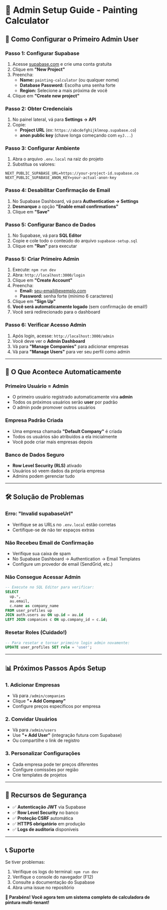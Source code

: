 # 🏢 Admin Setup Guide - Painting Calculator

## 🚀 Como Configurar o Primeiro Admin User

### **Passo 1: Configurar Supabase**
1. Acesse [supabase.com](https://supabase.com) e crie uma conta gratuita
2. Clique em **"New Project"**
3. Preencha:
   - **Name:** `painting-calculator` (ou qualquer nome)
   - **Database Password:** Escolha uma senha forte
   - **Region:** Selecione a mais próxima de você
4. Clique em **"Create new project"**

### **Passo 2: Obter Credenciais**
1. No painel lateral, vá para **Settings → API**
2. Copie:
   - **Project URL** (ex: `https://abcdefghijklmnop.supabase.co`)
   - **anon public key** (chave longa começando com `eyJ...`)

### **Passo 3: Configurar Ambiente**
1. Abra o arquivo `.env.local` na raiz do projeto
2. Substitua os valores:
```env
NEXT_PUBLIC_SUPABASE_URL=https://your-project-id.supabase.co
NEXT_PUBLIC_SUPABASE_ANON_KEY=your-actual-anon-key
```

### **Passo 4: Desabilitar Confirmação de Email**
1. No Supabase Dashboard, vá para **Authentication → Settings**
2. **Desmarque** a opção **"Enable email confirmations"**
3. Clique em **"Save"**

### **Passo 5: Configurar Banco de Dados**
1. No Supabase, vá para **SQL Editor**
2. Copie e cole todo o conteúdo do arquivo `supabase-setup.sql`
3. Clique em **"Run"** para executar

### **Passo 5: Criar Primeiro Admin**
1. Execute: `npm run dev`
2. Abra: `http://localhost:3000/login`
3. Clique em **"Create Account"**
4. Preencha:
   - **Email:** seu-email@exemplo.com
   - **Password:** senha forte (mínimo 6 caracteres)
5. Clique em **"Sign Up"**
6. **Você será automaticamente logado** (sem confirmação de email!)
7. Você será redirecionado para o dashboard

### **Passo 6: Verificar Acesso Admin**
1. Após login, acesse: `http://localhost:3000/admin`
2. Você deve ver o **Admin Dashboard**
3. Vá para **"Manage Companies"** para adicionar empresas
4. Vá para **"Manage Users"** para ver seu perfil como admin

---

## 🎯 O Que Acontece Automaticamente

### **Primeiro Usuário = Admin**
- O primeiro usuário registrado automaticamente vira **admin**
- Todos os próximos usuários serão **user** por padrão
- O admin pode promover outros usuários

### **Empresa Padrão Criada**
- Uma empresa chamada **"Default Company"** é criada
- Todos os usuários são atribuídos a ela inicialmente
- Você pode criar mais empresas depois

### **Banco de Dados Seguro**
- **Row Level Security (RLS)** ativado
- Usuários só veem dados da própria empresa
- Admins podem gerenciar tudo

---

## 🛠️ Solução de Problemas

### **Erro: "Invalid supabaseUrl"**
- Verifique se as URLs no `.env.local` estão corretas
- Certifique-se de não ter espaços extras

### **Não Recebeu Email de Confirmação**
- Verifique sua caixa de spam
- No Supabase Dashboard → Authentication → Email Templates
- Configure um provedor de email (SendGrid, etc.)

### **Não Consegue Acessar Admin**
```sql
-- Execute no SQL Editor para verificar:
SELECT
  up.*,
  au.email,
  c.name as company_name
FROM user_profiles up
JOIN auth.users au ON up.id = au.id
LEFT JOIN companies c ON up.company_id = c.id;
```

### **Resetar Roles (Cuidado!)**
```sql
-- Para resetar e tornar primeiro login admin novamente:
UPDATE user_profiles SET role = 'user';
```

---

## 📊 Próximos Passos Após Setup

### **1. Adicionar Empresas**
- Vá para `/admin/companies`
- Clique **"+ Add Company"**
- Configure preços específicos por empresa

### **2. Convidar Usuários**
- Vá para `/admin/users`
- Use **"+ Add User"** (integração futura com Supabase)
- Ou compartilhe o link de registro

### **3. Personalizar Configurações**
- Cada empresa pode ter preços diferentes
- Configure comissões por região
- Crie templates de projetos

---

## 🔐 Recursos de Segurança

- ✅ **Autenticação JWT** via Supabase
- ✅ **Row Level Security** no banco
- ✅ **Proteção CSRF** automática
- ✅ **HTTPS obrigatório** em produção
- ✅ **Logs de auditoria** disponíveis

---

## 📞 Suporte

Se tiver problemas:
1. Verifique os logs do terminal: `npm run dev`
2. Verifique o console do navegador (F12)
3. Consulte a documentação do Supabase
4. Abra uma issue no repositório

**🎉 Parabéns! Você agora tem um sistema completo de calculadora de pintura multi-tenant!**
